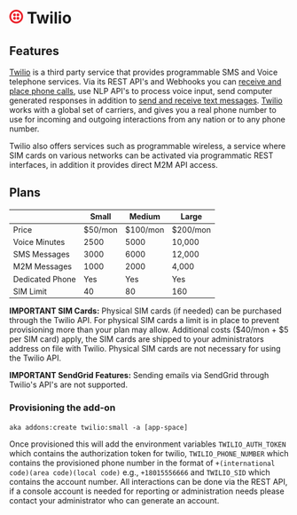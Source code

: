 # ![Twilio Logo](../assets/twilio-small.png "Twilio") Twilio

<!-- toc -->

## Features

[Twilio](https://www.twilio.com) is a third party service that provides programmable SMS and Voice telephone services. Via its REST API's and Webhooks you can [receive and place phone calls](https://www.twilio.com/voice), use NLP API's to process voice input, send computer generated responses in addition to [send and receive text messages](https://www.twilio.com/sms). [Twilio](https://www.twilio.com) works with a global set of carriers, and gives you a real phone number to use for incoming and outgoing interactions from any nation or to any phone number. 

Twilio also offers services such as programmable wireless, a service where SIM cards on various networks can be activated via programmatic REST interfaces, in addition it provides direct M2M API access.

## Plans

|                  | Small       | Medium     | Large        |
|------------------|-------------|------------|--------------|
| Price            | $50/mon     | $100/mon   | $200/mon     |
| Voice Minutes    | 2500        | 5000       | 10,000       |
| SMS Messages     | 3000        | 6000       | 12,000       |
| M2M Messages     | 1000        | 2000       | 4,000        |
| Dedicated Phone  | Yes         | Yes        | Yes          |
| SIM Limit        | 40          | 80         | 160          |

**IMPORTANT SIM Cards:** Physical SIM cards (if needed) can be purchased through the Twilio API. For physical SIM cards a limit is in place to prevent provisioning more than your plan may allow. Additional costs ($40/mon + $5 per SIM card) apply, the SIM cards are shipped to your administrators address on file with Twilio. Physical SIM cards are not necessary for using the Twilio API.

**IMPORTANT SendGrid Features:** Sending emails via SendGrid through Twilio's API's are not supported. 

### Provisioning the add-on

```
aka addons:create twilio:small -a [app-space]
```

Once provisioned this will add the environment variables `TWILIO_AUTH_TOKEN` which contains the authorization token for twilio, `TWILIO_PHONE_NUMBER` which contains the provisioned phone number in the format of `+(international code)(area code)(local code)` e.g., `+18015556666` and `TWILIO_SID` which contains the account number.  All interactions can be done via the REST API, if a console account is needed for reporting or administration needs please contact your administrator who can generate an account.